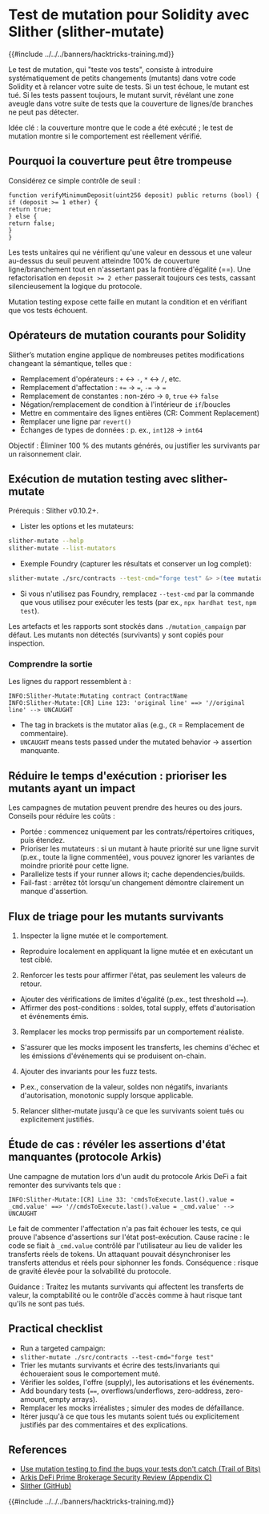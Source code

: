 # Test de mutation pour Solidity avec Slither (slither-mutate)

{{#include ../../../banners/hacktricks-training.md}}

Le test de mutation, qui "teste vos tests", consiste à introduire systématiquement de petits changements (mutants) dans votre code Solidity et à relancer votre suite de tests. Si un test échoue, le mutant est tué. Si les tests passent toujours, le mutant survit, révélant une zone aveugle dans votre suite de tests que la couverture de lignes/de branches ne peut pas détecter.

Idée clé : la couverture montre que le code a été exécuté ; le test de mutation montre si le comportement est réellement vérifié.

## Pourquoi la couverture peut être trompeuse

Considérez ce simple contrôle de seuil :
```solidity
function verifyMinimumDeposit(uint256 deposit) public returns (bool) {
if (deposit >= 1 ether) {
return true;
} else {
return false;
}
}
```
Les tests unitaires qui ne vérifient qu'une valeur en dessous et une valeur au-dessus du seuil peuvent atteindre 100% de couverture ligne/branchement tout en n'assertant pas la frontière d'égalité (==). Une refactorisation en `deposit >= 2 ether` passerait toujours ces tests, cassant silencieusement la logique du protocole.

Mutation testing expose cette faille en mutant la condition et en vérifiant que vos tests échouent.

## Opérateurs de mutation courants pour Solidity

Slither’s mutation engine applique de nombreuses petites modifications changeant la sémantique, telles que :
- Remplacement d'opérateurs : `+` ↔ `-`, `*` ↔ `/`, etc.
- Remplacement d'affectation : `+=` → `=`, `-=` → `=`
- Remplacement de constantes : non-zéro → `0`, `true` ↔ `false`
- Négation/remplacement de condition à l'intérieur de `if`/boucles
- Mettre en commentaire des lignes entières (CR: Comment Replacement)
- Remplacer une ligne par `revert()`
- Échanges de types de données : p. ex., `int128` → `int64`

Objectif : Éliminer 100 % des mutants générés, ou justifier les survivants par un raisonnement clair.

## Exécution de mutation testing avec slither-mutate

Prérequis : Slither v0.10.2+.

- Lister les options et les mutateurs:
```bash
slither-mutate --help
slither-mutate --list-mutators
```
- Exemple Foundry (capturer les résultats et conserver un log complet):
```bash
slither-mutate ./src/contracts --test-cmd="forge test" &> >(tee mutation.results)
```
- Si vous n'utilisez pas Foundry, remplacez `--test-cmd` par la commande que vous utilisez pour exécuter les tests (par ex., `npx hardhat test`, `npm test`).

Les artefacts et les rapports sont stockés dans `./mutation_campaign` par défaut. Les mutants non détectés (survivants) y sont copiés pour inspection.

### Comprendre la sortie

Les lignes du rapport ressemblent à :
```text
INFO:Slither-Mutate:Mutating contract ContractName
INFO:Slither-Mutate:[CR] Line 123: 'original line' ==> '//original line' --> UNCAUGHT
```
- The tag in brackets is the mutator alias (e.g., `CR` = Remplacement de commentaire).
- `UNCAUGHT` means tests passed under the mutated behavior → assertion manquante.

## Réduire le temps d'exécution : prioriser les mutants ayant un impact

Les campagnes de mutation peuvent prendre des heures ou des jours. Conseils pour réduire les coûts :
- Portée : commencez uniquement par les contrats/répertoires critiques, puis étendez.
- Prioriser les mutateurs : si un mutant à haute priorité sur une ligne survit (p.ex., toute la ligne commentée), vous pouvez ignorer les variantes de moindre priorité pour cette ligne.
- Parallelize tests if your runner allows it; cache dependencies/builds.
- Fail-fast : arrêtez tôt lorsqu'un changement démontre clairement un manque d'assertion.

## Flux de triage pour les mutants survivants

1) Inspecter la ligne mutée et le comportement.
- Reproduire localement en appliquant la ligne mutée et en exécutant un test ciblé.

2) Renforcer les tests pour affirmer l'état, pas seulement les valeurs de retour.
- Ajouter des vérifications de limites d'égalité (p.ex., test threshold `==`).
- Affirmer des post-conditions : soldes, total supply, effets d'autorisation et événements émis.

3) Remplacer les mocks trop permissifs par un comportement réaliste.
- S'assurer que les mocks imposent les transferts, les chemins d'échec et les émissions d'événements qui se produisent on-chain.

4) Ajouter des invariants pour les fuzz tests.
- P.ex., conservation de la valeur, soldes non négatifs, invariants d'autorisation, monotonic supply lorsque applicable.

5) Relancer slither-mutate jusqu'à ce que les survivants soient tués ou explicitement justifiés.

## Étude de cas : révéler les assertions d'état manquantes (protocole Arkis)

Une campagne de mutation lors d'un audit du protocole Arkis DeFi a fait remonter des survivants tels que :
```text
INFO:Slither-Mutate:[CR] Line 33: 'cmdsToExecute.last().value = _cmd.value' ==> '//cmdsToExecute.last().value = _cmd.value' --> UNCAUGHT
```
Le fait de commenter l'affectation n'a pas fait échouer les tests, ce qui prouve l'absence d'assertions sur l'état post-exécution. Cause racine : le code se fiait à `_cmd.value` contrôlé par l'utilisateur au lieu de valider les transferts réels de tokens. Un attaquant pouvait désynchroniser les transferts attendus et réels pour siphonner les fonds. Conséquence : risque de gravité élevée pour la solvabilité du protocole.

Guidance : Traitez les mutants survivants qui affectent les transferts de valeur, la comptabilité ou le contrôle d'accès comme à haut risque tant qu'ils ne sont pas tués.

## Practical checklist

- Run a targeted campaign:
- `slither-mutate ./src/contracts --test-cmd="forge test"`
- Trier les mutants survivants et écrire des tests/invariants qui échoueraient sous le comportement muté.
- Vérifier les soldes, l'offre (supply), les autorisations et les événements.
- Add boundary tests (`==`, overflows/underflows, zero-address, zero-amount, empty arrays).
- Remplacer les mocks irréalistes ; simuler des modes de défaillance.
- Itérer jusqu'à ce que tous les mutants soient tués ou explicitement justifiés par des commentaires et des explications.

## References

- [Use mutation testing to find the bugs your tests don't catch (Trail of Bits)](https://blog.trailofbits.com/2025/09/18/use-mutation-testing-to-find-the-bugs-your-tests-dont-catch/)
- [Arkis DeFi Prime Brokerage Security Review (Appendix C)](https://github.com/trailofbits/publications/blob/master/reviews/2024-12-arkis-defi-prime-brokerage-securityreview.pdf)
- [Slither (GitHub)](https://github.com/crytic/slither)

{{#include ../../../banners/hacktricks-training.md}}

